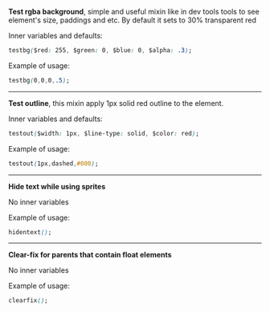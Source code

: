 **Test rgba background**, simple and useful mixin like in dev tools tools to see element's size, paddings and etc. By default it sets to 30% transparent red

Inner variables and defaults:
```css
testbg($red: 255, $green: 0, $blue: 0, $alpha: .3);
```
Example of usage: 
```css
testbg(0,0,0,.5);
```
---
**Test outline**, this mixin apply 1px solid red outline to the element.

Inner variables and defaults: 
```css
testout($width: 1px, $line-type: solid, $color: red);
```
Example of usage: 
```css
testout(1px,dashed,#000);
```
---
**Hide text while using sprites**

No inner variables

Example of usage: 
```css
hidentext();
```
---
**Clear-fix for parents that contain float elements**

No inner variables

Example of usage: 
```css
clearfix();
```